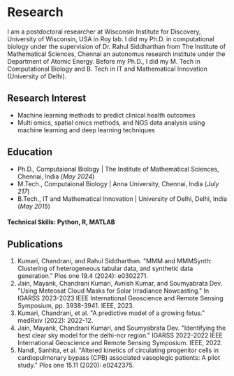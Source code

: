 # Research
I am a postdoctoral researcher at Wisconsin Institute for Discovery, University of Wisconsin, USA in Roy lab. I did my Ph.D. in computational biology under the supervision of Dr. Rahul Siddharthan from The Institute of Mathematical Sciences, Chennai an autonomus research institute under the Department of Atomic Energy. Before my Ph.D., I did my M. Tech in Computational Biology and B. Tech in IT and Mathematical Innovation (University of Delhi). 

## Research Interest
- Machine learning methods to predict clinical health outcomes
- Multi omics, spatial omics methods, and NGS data analysis using machine learning and deep learning techniques


## Education
- Ph.D., Computaional Biology | The Institute of Mathematical Sciences, Chennai, India (_May 2024_)								       		
- M.Tech., Computaional Biology	| Anna University, Chennai, India (_July 217_)	 			        		
- B.Tech., IT and Mathematical Innovation | University of Delhi, Delhi, India (_May 2015_)

#### Technical Skills: Python, R, MATLAB

## Publications
1. Kumari, Chandrani, and Rahul Siddharthan. "MMM and MMMSynth: Clustering of heterogeneous tabular data, and synthetic data generation." Plos one 19.4 (2024): e0302271.
2. Jain, Mayank, Chandrani Kumari, Avnish Kumar, and Soumyabrata Dev. "Using Meteosat Cloud Masks for Solar Irradiance Nowcasting." In IGARSS 2023-2023 IEEE International Geoscience and Remote Sensing Symposium, pp. 3938-3941. IEEE, 2023.
3. Kumari, Chandrani, et al. "A predictive model of a growing fetus." medRxiv (2022): 2022-12.
4. Jain, Mayank, Chandrani Kumari, and Soumyabrata Dev. "Identifying the best clear sky model for the delhi-ncr region." IGARSS 2022-2022 IEEE International Geoscience and Remote Sensing Symposium. IEEE, 2022.
5. Nandi, Sanhita, et al. "Altered kinetics of circulating progenitor cells in cardiopulmonary bypass (CPB) associated vasoplegic patients: A pilot study." Plos one 15.11 (2020): e0242375.
